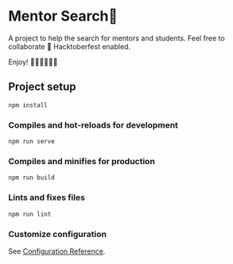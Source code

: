 # Mentor Search🔎
A project to help the search for mentors and students. Feel free to collaborate 💖
Hacktoberfest enabled.

Enjoy! 👩🏼‍💻👨🏼‍💻

## Project setup
```
npm install
```

### Compiles and hot-reloads for development
```
npm run serve
```

### Compiles and minifies for production
```
npm run build
```

### Lints and fixes files
```
npm run lint
```

### Customize configuration
See [Configuration Reference](https://cli.vuejs.org/config/).
